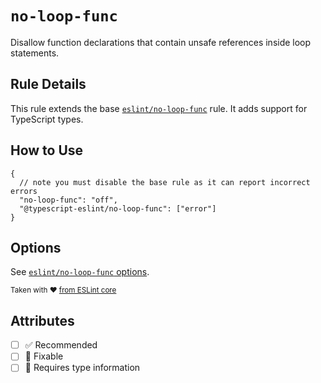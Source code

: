 # `no-loop-func`

Disallow function declarations that contain unsafe references inside loop statements.

## Rule Details

This rule extends the base [`eslint/no-loop-func`](https://eslint.org/docs/rules/no-loop-func) rule.
It adds support for TypeScript types.

## How to Use

```jsonc
{
  // note you must disable the base rule as it can report incorrect errors
  "no-loop-func": "off",
  "@typescript-eslint/no-loop-func": ["error"]
}
```

## Options

See [`eslint/no-loop-func` options](https://eslint.org/docs/rules/no-loop-func#options).

<sup>

Taken with ❤️ [from ESLint core](https://github.com/eslint/eslint/blob/main/docs/rules/no-loop-func.md)

</sup>

## Attributes

- [ ] ✅ Recommended
- [ ] 🔧 Fixable
- [ ] 💭 Requires type information
